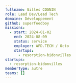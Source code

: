 ```yaml
---
fullname: Gilles COGNIN
role: Lead Dev/Lead Tech
domaine: Développement
github: superfeedboy
missions:
  - start: 2024-01-02
    end: 2024-08-09
    status: service
    employer: AFD.TECH / Octo
    startups:
      - resorption-bidonvilles
startups:
  - resorption-bidonvilles
memberType: autre
teams: []
---
```

